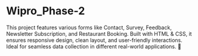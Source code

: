 # Wipro_Phase-2
This project features various forms like Contact, Survey, Feedback, Newsletter Subscription, and Restaurant Booking. Built with HTML &amp; CSS, it ensures responsive design, clean layout, and user-friendly interactions. Ideal for seamless data collection in different real-world applications. 🚀
